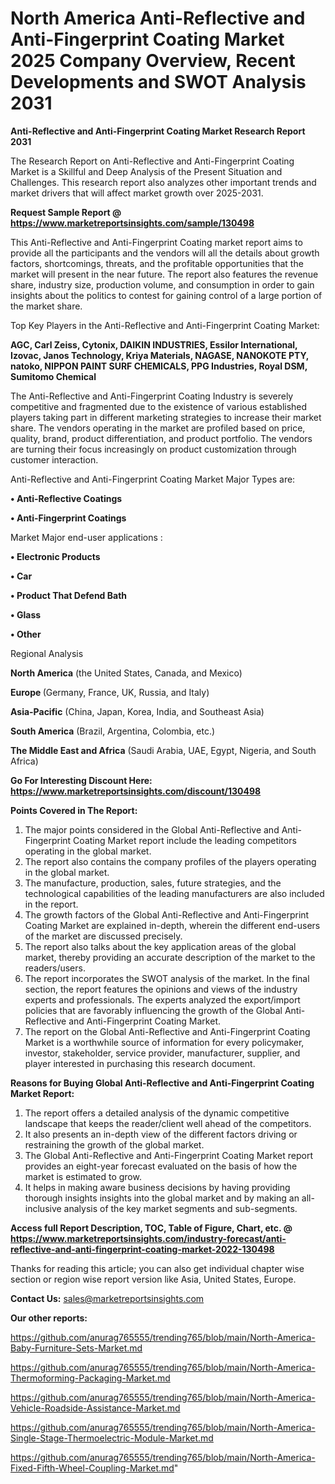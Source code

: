# North America Anti-Reflective and Anti-Fingerprint Coating Market 2025 Company Overview, Recent Developments and SWOT Analysis 2031

<strong>Anti-Reflective and Anti-Fingerprint Coating Market Research Report 2031</strong>

The Research Report on Anti-Reflective and Anti-Fingerprint Coating Market is a Skillful and Deep Analysis of the Present Situation and Challenges. This research report also analyzes other important trends and market drivers that will affect market growth over 2025-2031.

<strong>Request Sample Report @ <a href=https://www.marketreportsinsights.com/sample/130498>https://www.marketreportsinsights.com/sample/130498</a></strong>

This Anti-Reflective and Anti-Fingerprint Coating market report aims to provide all the participants and the vendors will all the details about growth factors, shortcomings, threats, and the profitable opportunities that the market will present in the near future. The report also features the revenue share, industry size, production volume, and consumption in order to gain insights about the politics to contest for gaining control of a large portion of the market share.

Top Key Players in the Anti-Reflective and Anti-Fingerprint Coating Market:

<strong>AGC, Carl Zeiss, Cytonix, DAIKIN INDUSTRIES, Essilor International, Izovac, Janos Technology, Kriya Materials, NAGASE, NANOKOTE PTY, natoko, NIPPON PAINT SURF CHEMICALS, PPG Industries, Royal DSM, Sumitomo Chemical</strong>

The Anti-Reflective and Anti-Fingerprint Coating Industry is severely competitive and fragmented due to the existence of various established players taking part in different marketing strategies to increase their market share. The vendors operating in the market are profiled based on price, quality, brand, product differentiation, and product portfolio. The vendors are turning their focus increasingly on product customization through customer interaction.

Anti-Reflective and Anti-Fingerprint Coating Market Major Types are:

<strong>• Anti-Reflective Coatings

• Anti-Fingerprint Coatings</strong>

Market Major end-user applications :

<strong>• Electronic Products

• Car

• Product That Defend Bath

• Glass

• Other</strong>

Regional Analysis

</u><strong><b>North America</b></strong> (the United States, Canada, and Mexico)

<strong><b>Europe </b></strong>(Germany, France, UK, Russia, and Italy)

<strong><b>Asia-Pacific</b></strong> (China, Japan, Korea, India, and Southeast Asia)

<strong><b>South America</b></strong> (Brazil, Argentina, Colombia, etc.)

<strong><b>The Middle East and Africa</b></strong> (Saudi Arabia, UAE, Egypt, Nigeria, and South Africa)

<strong>Go For Interesting Discount Here: <a href=https://www.marketreportsinsights.com/discount/130498>https://www.marketreportsinsights.com/discount/130498</a></strong>

<strong>Points Covered in The Report:</strong>
<ol>
  <li>The major points considered in the Global Anti-Reflective and Anti-Fingerprint Coating Market report include the leading competitors operating in the global market.</li>
  <li>The report also contains the company profiles of the players operating in the global market.</li>
  <li>The manufacture, production, sales, future strategies, and the technological capabilities of the leading manufacturers are also included in the report.</li>
  <li>The growth factors of the Global Anti-Reflective and Anti-Fingerprint Coating Market are explained in-depth, wherein the different end-users of the market are discussed precisely.</li>
  <li>The report also talks about the key application areas of the global market, thereby providing an accurate description of the market to the readers/users.</li>
  <li>The report incorporates the SWOT analysis of the market. In the final section, the report features the opinions and views of the industry experts and professionals. The experts analyzed the export/import policies that are favorably influencing the growth of the Global Anti-Reflective and Anti-Fingerprint Coating Market.</li>
  <li>The report on the Global Anti-Reflective and Anti-Fingerprint Coating Market is a worthwhile source of information for every policymaker, investor, stakeholder, service provider, manufacturer, supplier, and player interested in purchasing this research document.</li>
</ol>
<strong>Reasons for Buying Global Anti-Reflective and Anti-Fingerprint Coating Market Report:</strong>

<ol>
  <li>The report offers a detailed analysis of the dynamic competitive landscape that keeps the reader/client well ahead of the competitors.</li>
  <li>It also presents an in-depth view of the different factors driving or restraining the growth of the global market.</li>
  <li>The Global Anti-Reflective and Anti-Fingerprint Coating Market report provides an eight-year forecast evaluated on the basis of how the market is estimated to grow.</li>
  <li>It helps in making aware business decisions by having providing thorough insights insights into the global market and by making an all-inclusive analysis of the key market segments and sub-segments.</li>
</ol>
<strong>Access full Report Description, TOC, Table of Figure, Chart, etc. @ <a href=https://www.marketreportsinsights.com/industry-forecast/anti-reflective-and-anti-fingerprint-coating-market-2022-130498>https://www.marketreportsinsights.com/industry-forecast/anti-reflective-and-anti-fingerprint-coating-market-2022-130498</a></strong>


Thanks for reading this article; you can also get individual chapter wise section or region wise report version like Asia, United States, Europe.

<strong>Contact Us:</strong>
sales@marketreportsinsights.com

<strong>Our other reports:</strong>

<a href=https://github.com/anurag765555/trending765/blob/main/North-America-Baby-Furniture-Sets-Market.md>https://github.com/anurag765555/trending765/blob/main/North-America-Baby-Furniture-Sets-Market.md</a>

<a href=https://github.com/anurag765555/trending765/blob/main/North-America-Thermoforming-Packaging-Market.md>https://github.com/anurag765555/trending765/blob/main/North-America-Thermoforming-Packaging-Market.md</a>

<a href=https://github.com/anurag765555/trending765/blob/main/North-America-Vehicle-Roadside-Assistance-Market.md>https://github.com/anurag765555/trending765/blob/main/North-America-Vehicle-Roadside-Assistance-Market.md</a>

<a href=https://github.com/anurag765555/trending765/blob/main/North-America-Single-Stage-Thermoelectric-Module-Market.md>https://github.com/anurag765555/trending765/blob/main/North-America-Single-Stage-Thermoelectric-Module-Market.md</a>

<a href=https://github.com/anurag765555/trending765/blob/main/North-America-Fixed-Fifth-Wheel-Coupling-Market.md>https://github.com/anurag765555/trending765/blob/main/North-America-Fixed-Fifth-Wheel-Coupling-Market.md</a>"
